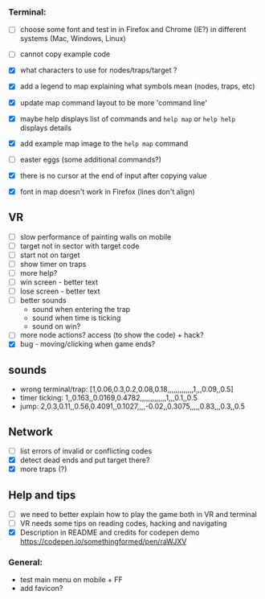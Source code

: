 ### Terminal:
- [ ] choose some font and test in in Firefox and Chrome (IE?) in different systems (Mac, Windows, Linux)
- [ ] cannot copy example code
- [x] what characters to use for nodes/traps/target ?
- [x] add a legend to map explaining what symbols mean (nodes, traps, etc)
- [x] update map command layout to be more 'command line'
- [x] maybe help displays list of commands and `help map` or `help help` displays details
- [x] add example map image to the `help map` command
- [ ] easter eggs (some additional commands?)

- [x] there is no cursor at the end of input after copying value
- [x] font in map doesn't work in Firefox (lines don't align)

## VR

- [ ] slow performance of painting walls on mobile
- [ ] target not in sector with target code
- [ ] start not on target
- [ ] show timer on traps
- [ ] more help?
- [ ] win screen - better text
- [ ] lose screen - better text
- [ ] better sounds
  - sound when entering the trap
  - sound when time is ticking
  - sound on win?
- [ ] more node actions? access (to show the code) + hack?
- [x] bug - moving/clicking when game ends?

## sounds
- wrong terminal/trap: [1,0.06,0.3,0.2,0.08,0.18,,,,,,,,,,,,,1,,,0.09,,0.5]
- timer ticking: 1,,0.163,,0.0169,0.4782,,,,,,,,,,,,,1,,,0.1,,0.5
- jump: 2,0.3,0.11,,0.56,0.4091,,0.1027,,,,-0.02,,0.3075,,,,,0.83,,,0.3,,0.5

## Network

- [ ] list errors of invalid or conflicting codes
- [x] detect dead ends and put target there?
- [x] more traps (?)

## Help and tips

- [ ] we need to better explain how to play the game both in VR and terminal
- [ ] VR needs some tips on reading codes, hacking and navigating
- [x] Description in README and credits for codepen demo https://codepen.io/somethingformed/pen/raWJXV

### General:

- test main menu on mobile + FF
- add favicon?
